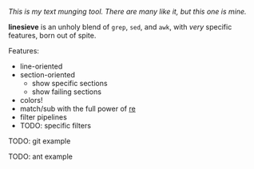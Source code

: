 *This is my text munging tool. There are many like it, but this one is mine.*

**linesieve** is an unholy blend of `grep`, `sed`, and `awk`, 
with *very* specific features, born out of spite.

Features:

* line-oriented
* section-oriented
  * show specific sections
  * show failing sections
* colors!
* match/sub with the full power of [re](https://docs.python.org/3/library/re.html)
* filter pipelines
* TODO: specific filters

TODO: git example

TODO: ant example
